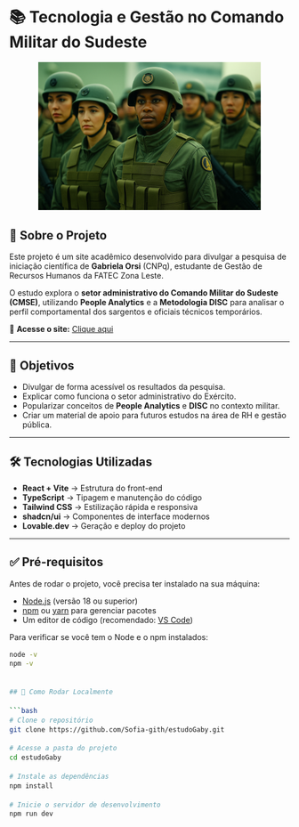 # 📚 Tecnologia e Gestão no Comando Militar do Sudeste  

<p align="center">
  <img src="./src/assets/exercito.png" alt="Capa do Projeto" width="400"/>
</p>

## 📖 Sobre o Projeto  

Este projeto é um site acadêmico desenvolvido para divulgar a pesquisa de iniciação científica de **Gabriela Orsi** (CNPq), estudante de Gestão de Recursos Humanos da FATEC Zona Leste.  

O estudo explora o **setor administrativo do Comando Militar do Sudeste (CMSE)**, utilizando **People Analytics** e a **Metodologia DISC** para analisar o perfil comportamental dos sargentos e oficiais técnicos temporários.  

🔗 **Acesse o site:** [Clique aqui](https://sofia-gith.github.io/estudoGaby/)  

---

## 🎯 Objetivos
- Divulgar de forma acessível os resultados da pesquisa.  
- Explicar como funciona o setor administrativo do Exército.  
- Popularizar conceitos de **People Analytics** e **DISC** no contexto militar.  
- Criar um material de apoio para futuros estudos na área de RH e gestão pública.  

---

## 🛠️ Tecnologias Utilizadas
- **React + Vite** → Estrutura do front-end  
- **TypeScript** → Tipagem e manutenção do código  
- **Tailwind CSS** → Estilização rápida e responsiva  
- **shadcn/ui** → Componentes de interface modernos  
- **Lovable.dev** → Geração e deploy do projeto  

---

## ✅ Pré-requisitos

Antes de rodar o projeto, você precisa ter instalado na sua máquina:

- [Node.js](https://nodejs.org/) (versão 18 ou superior)
- [npm](https://www.npmjs.com/) ou [yarn](https://yarnpkg.com/) para gerenciar pacotes
- Um editor de código (recomendado: [VS Code](https://code.visualstudio.com/))

Para verificar se você tem o Node e o npm instalados:

```bash
node -v
npm -v


## 🚀 Como Rodar Localmente

```bash
# Clone o repositório
git clone https://github.com/Sofia-gith/estudoGaby.git

# Acesse a pasta do projeto
cd estudoGaby

# Instale as dependências
npm install

# Inicie o servidor de desenvolvimento
npm run dev
